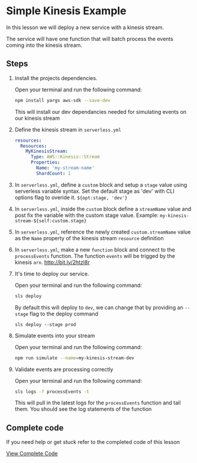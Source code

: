 # Simple Kinesis Example

In this lesson we will deploy a new service with a kinesis stream.

The service will have one function that will batch process the events coming into the kinesis stream.

## Steps

1. Install the projects dependencies.

    Open your terminal and run the following command:

    ```bash
    npm install yargs aws-sdk --save-dev
    ```

    This will install our dev dependancies needed for simulating events on our kinesis stream

2. Define the kinesis stream in `serverless.yml`

    ```yml
    resources:
      Resources:
        MyKinesisStream:
          Type: AWS::Kinesis::Stream
          Properties:
            Name: 'my-stream-name'
            ShardCount: 1
    ```

3. In `serverless.yml`, define a `custom` block and setup a `stage` value using serverless variable syntax. Set the default stage as 'dev' with CLI options flag to overide it. `${opt:stage, 'dev'}`

4. In `serverless.yml`, inside the `custom` block define a `streamName` value and post fix the variable with the custom stage value. Example: `my-kinesis-stream-${self:custom.stage}`

5. In `serverless.yml`, reference the newly created `custom.streamName` value as the `Name` property of the kinesis stream `resource` definition

6. In `serverless.yml`, make a new `function` block and connect to the `processEvents` function. The function `events` will be trigged by the kinesis `arn`. http://bit.ly/2htzI8r

7. It's time to deploy our service.

    Open your terminal and run the following command:

    ```bash
    sls deploy
    ```

    By default this will deploy to `dev`, we can change that by providing an `--stage` flag to the deploy command

    ```
    sls deploy --stage prod
    ```

8. Simulate events into your stream

    Open your terminal and run the following command:

    ```bash
    npm run simulate --name=my-kinesis-stream-dev
    ```

9. Validate events are processing correctly

    Open your terminal and run the following command:

    ```bash
    sls logs -f processEvents -t
    ```

    This will pull in the latest logs for the `processEvents` function and tail them. You should see the log statements of the function








## Complete code

If you need help or get stuck refer to the completed code of this lesson

[View Complete Code](https://github.com/DavidWells/serverless-workshop/tree/master/lessons-code-complete/events/kinesis/kinesis-basic)
